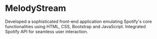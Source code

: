 # MelodyStream
Developed a sophisticated front-end application emulating Spotify's core functionalities using HTML, CSS, Bootstrap and JavaScript.
Integrated Spotify API for seamless user interaction.

